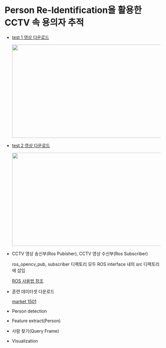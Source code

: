 # Person Re-Identification을 활용한 CCTV 속 용의자 추적

* [test 1 영상 다운로드](https://github.com/Achilleas/cctv-prototype-deepsort/blob/master/videos/town_short.mp4)

  <p align="center">
    <img width="500" height="300" src="https://user-images.githubusercontent.com/80872528/145817522-b7b12a6b-b970-4fb7-89e2-5ba0f4c22ee3.png">
  </p>

* [test 2 영상 다운로드](http://www.cvg.reading.ac.uk/PETS2009/a.html)
  
  <p align="center">
    <img width="500" height="300" src="https://user-images.githubusercontent.com/80872528/145817577-c10c2da0-6f01-46f8-acf5-31c27b681d83.png">
  </p>
  
  
  

* CCTV 영상 송신부(Ros Pubisher), CCTV 영상 수신부(Ros Subscriber)

  ros_opencv_pub, subscriber 디렉토리 모두 ROS interface 내의 src 디렉토리에 삽입

  [ROS 사용법 참조](https://github.com/SungjoonCho/ROS-study)


* 훈련 데이터셋 다운로드

  [market 1501](https://www.kaggle.com/pengcw1/market-1501/data)

* Person detection

* Feature extract(Person)

* 사람 찾기(Query Frame)

* Visualization

